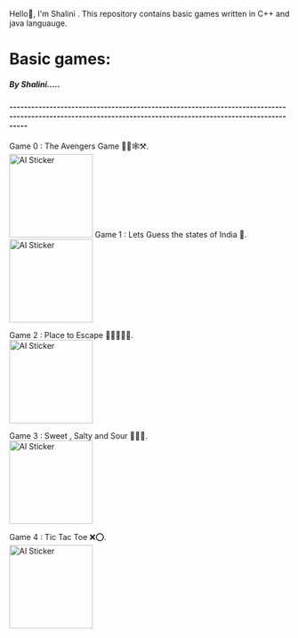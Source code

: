 Hello👋, I'm Shalini . This repository contains basic games written in C++ and java languauge.<br>
<h1>Basic games:</h1>
<h5>By Shalini.....</h5>
<h4>-------------------------------------------------------------------------------------------------------------------------------------------------------------</h4>
Game 0 : The Avengers Game 🦹‍♂️🕸️⚒️.<br>
 <img src="https://image.remaker.ai/datarm7/ai-sticker/output/2025-01-26/21190950-b6b1-4497-8b5b-193bfaafd205.png" alt="AI Sticker" width="150">
Game 1 : Lets Guess the states of India 🤔.<br>
<img src="https://image.remaker.ai/datarm7/ai-sticker/output/2025-01-27/fe473966-7168-49ba-8316-525b1cda283d.png" alt="AI Sticker" width="150">

Game 2 : Place to Escape 🏃‍➡️🏃‍♀️‍➡️.<br>
<img src="https://image.remaker.ai/datarm7/ai-sticker/output/2025-01-29/3605d65c-5112-40b8-bcc1-fa170668622a.png" alt="AI Sticker" width="150">

Game 3 : Sweet , Salty and Sour 🍭🍝🥒.<br>
<img src="https://image.remaker.ai/datarm7/ai-sticker/output/2025-02-01/aa5711ec-a13b-4c9f-8119-cfb10f6c0c5f.png" alt="AI Sticker" width="150">

Game 4 : Tic Tac Toe ❌⭕.<br>
<img src="https://image.remaker.ai/datarm7/ai-sticker/output/2025-02-06/b6cfed03-9aca-4d4d-a576-654a06e13158.png" alt="AI Sticker" width="150">







